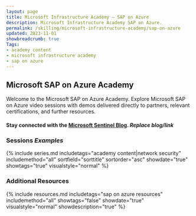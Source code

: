 ```yaml
---
layout: page
title: Microsoft Infrastructure Academy — SAP on Azure
description: Microsoft Infrastructure Academy SAP on Azure.
permalink: /skilling/microsoft-infrastructure-academy/sap-on-azure
updated: 2023-11-01
showbreadcrumb: true
Tags:
- academy content
- microsoft infrastructure academy
- sap on azure
---
```


## Microsoft SAP on Azure Academy
Welcome to the Microsoft SAP on Azure Academy. Explore Microsoft SAP on Azure video sessions with demos delivered directly to partners, relevant certifications, and further resources.

#### Stay connected with the [Microsoft Sentinel Blog](https://techcommunity.microsoft.com/t5/microsoft-sentinel-blog/bg-p/MicrosoftSentinelBlog). *Replace blog/link*

### Sessions *Examples*
{% include series.md 
    includetags="academy content|network security" includemethod="all" 
    sortfield="sorttitle" sortorder="asc" showdate="true" showtags="true" 
    visualstyle="normal" 
%}

### Additional Resources

{% include resources.md 
    includetags="sap on azure resources"
    includemethod="all" 
    showtags="false" 
    showdate="true" 
    visualstyle="normal" 
    showdescription="true"
%}